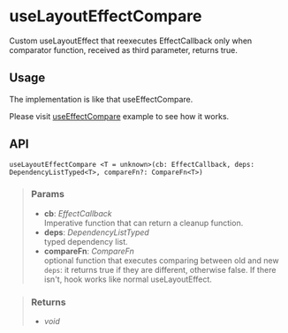 # useLayoutEffectCompare
Custom useLayoutEffect that reexecutes EffectCallback only when comparator function, received as third parameter, returns true.

## Usage

The implementation is like that useEffectCompare.

Please visit [useEffectCompare](/useEffectCompare) example to see how it works.

## API

```tsx
useLayoutEffectCompare <T = unknown>(cb: EffectCallback, deps: DependencyListTyped<T>, compareFn?: CompareFn<T>) 
```

> ### Params
>
> - __cb__: _EffectCallback_  
Imperative function that can return a cleanup function.
> - __deps__: _DependencyListTyped_  
typed dependency list.
> - __compareFn__: _CompareFn_  
optional function that executes comparing between old and new `deps`: it returns true if they are different, otherwise false. If there isn't, hook works like normal useLayoutEffect.
>

> ### Returns
>
> - _void_
>